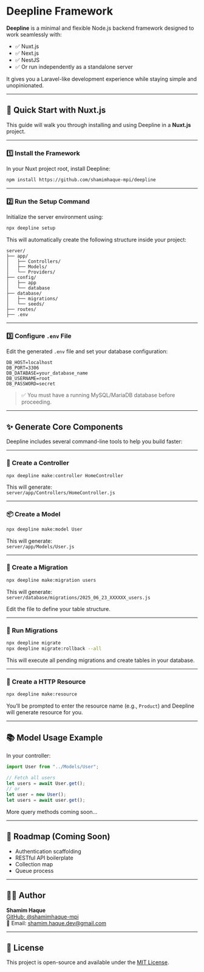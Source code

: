 # Deepline Framework

**Deepline** is a minimal and flexible Node.js backend framework designed to work seamlessly with:

- ✅ Nuxt.js
- ✅ Next.js
- ✅ NestJS
- ✅ Or run independently as a standalone server

It gives you a Laravel-like development experience while staying simple and unopinionated.

---

## 🚀 Quick Start with Nuxt.js

This guide will walk you through installing and using Deepline in a **Nuxt.js** project.

---

### 1️⃣ Install the Framework

In your Nuxt project root, install Deepline:

```bash
npm install https://github.com/shamimhaque-mpi/deepline
```

---

### 2️⃣ Run the Setup Command

Initialize the server environment using:

```bash
npx deepline setup
```

This will automatically create the following structure inside your project:

```
server/
├── app/
│   ├── Controllers/
│   ├── Models/
│   └── Providers/
├── config/
│   ├── app
│   └── database
├── database/
│   ├── migrations/
│   └── seeds/
├── routes/
├── .env
```

---

### 3️⃣ Configure `.env` File

Edit the generated `.env` file and set your database configuration:

```env
DB_HOST=localhost
DB_PORT=3306
DB_DATABASE=your_database_name
DB_USERNAME=root
DB_PASSWORD=secret
```

> ✅ You must have a running MySQL/MariaDB database before proceeding.

---

## ✨ Generate Core Components

Deepline includes several command-line tools to help you build faster:

---

### 📂 Create a Controller

```bash
npx deepline make:controller HomeController
```

This will generate:  
`server/app/Controllers/HomeController.js`

---

### 📦 Create a Model

```bash
npx deepline make:model User
```

This will generate:  
`server/app/Models/User.js`

---

### 🧱 Create a Migration

```bash
npx deepline make:migration users
```

This will generate:  
`server/database/migrations/2025_06_23_XXXXXX_users.js`

Edit the file to define your table structure.

---

### 🔄 Run Migrations

```bash
npx deepline migrate
npx deepline migrate:rollback --all
```

This will execute all pending migrations and create tables in your database.

---

### 🚀 Create a HTTP Resource

```bash
npx deepline make:resource
```

You’ll be prompted to enter the resource name (e.g., `Product`) and Deepline will generate resource for you.

---

## 📚 Model Usage Example

In your controller:

```js
import User from "../Models/User";

// Fetch all users
let users = await User.get();
// or
let user = new User();
let users = await user.get();
```

More query methods coming soon...

---

## 🧾 Roadmap (Coming Soon)

- Authentication scaffolding  
- RESTful API boilerplate  
- Collection map
- Queue process

---

## 👨‍💻 Author

**Shamim Haque**  
[GitHub: @shamimhaque-mpi](https://github.com/shamimhaque-mpi)  
📧 Email: shamim.haque.dev@gmail.com

---

## 📄 License

This project is open-source and available under the [MIT License](LICENSE).